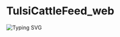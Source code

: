 # TulsiCattleFeed_web





![Typing SVG](https://readme-typing-svg.herokuapp.com/?lines=𝑊𝑒𝑙𝑐𝑜𝑚𝑒+𝑇𝑜+TulsiCattleFeed;𝐴+𝑠𝑖𝑚𝑝𝑙𝑒+Website!;Made+By+HTML+CSS+And+JAVASCRIPT!)
